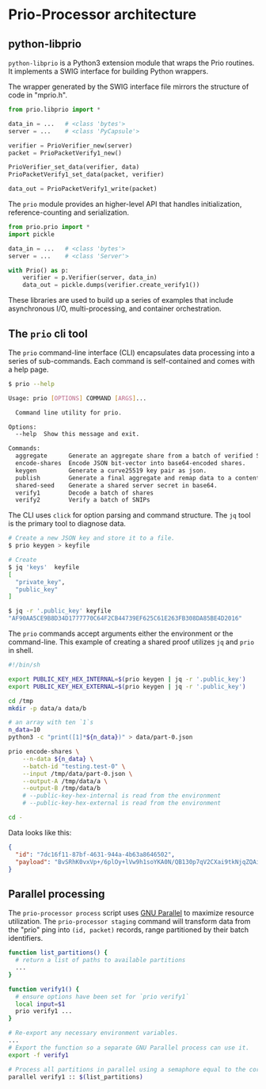 # Prio-Processor architecture

## python-libprio

`python-libprio` is a Python3 extension module that wraps the Prio routines. It
implements a SWIG interface for building Python wrappers.

The wrapper generated by the SWIG interface file mirrors the structure of code
in "mprio.h".

```python
from prio.libprio import *

data_in = ...   # <class 'bytes'>
server = ...    # <class 'PyCapsule'>

verifier = PrioVerifier_new(server)
packet = PrioPacketVerify1_new()

PrioVerifier_set_data(verifier, data)
PrioPacketVerify1_set_data(packet, verifier)

data_out = PrioPacketVerify1_write(packet)
```

The `prio` module provides an higher-level API that handles initialization,
reference-counting and serialization.

```python
from prio.prio import *
import pickle

data_in = ...   # <class 'bytes'>
server = ...    # <class 'Server'>

with Prio() as p:
    verifier = p.Verifier(server, data_in)
    data_out = pickle.dumps(verifier.create_verify1())
```

These libraries are used to build up a series of examples that include
asynchronous I/O, multi-processing, and container orchestration.

## The `prio` cli tool

The `prio` command-line interface (CLI) encapsulates data processing into a
series of sub-commands. Each command is self-contained and comes with a help
page.

```bash
$ prio --help

Usage: prio [OPTIONS] COMMAND [ARGS]...

  Command line utility for prio.

Options:
  --help  Show this message and exit.

Commands:
  aggregate      Generate an aggregate share from a batch of verified SNIPs
  encode-shares  Encode JSON bit-vector into base64-encoded shares.
  keygen         Generate a curve25519 key pair as json.
  publish        Generate a final aggregate and remap data to a content...
  shared-seed    Generate a shared server secret in base64.
  verify1        Decode a batch of shares
  verify2        Verify a batch of SNIPs
```

The CLI uses `click` for option parsing and command structure. The `jq` tool is
the primary tool to diagnose data.

```sh
# Create a new JSON key and store it to a file.
$ prio keygen > keyfile

# Create 
$ jq 'keys'  keyfile
[
  "private_key",
  "public_key"
]

$ jq -r '.public_key' keyfile
"AF90AA5CE9B8D34D1777770C64F2CB44739EF625C61E263FB308DA85BE4D2016"
```

The `prio` commands accept arguments either the environment or the command-line.
This example of creating a shared proof utilizes `jq` and `prio` in shell.

```sh
#!/bin/sh

export PUBLIC_KEY_HEX_INTERNAL=$(prio keygen | jq -r '.public_key')
export PUBLIC_KEY_HEX_EXTERNAL=$(prio keygen | jq -r '.public_key')

cd /tmp
mkdir -p data/a data/b

# an array with ten `1`s
n_data=10
python3 -c "print([1]*${n_data})" > data/part-0.json

prio encode-shares \
    --n-data ${n_data} \
    --batch-id "testing.test-0" \
    --input /tmp/data/part-0.json \
    --output-A /tmp/data/a \
    --output-B /tmp/data/b
    # --public-key-hex-internal is read from the environment
    # --public-key-hex-external is read from the environment

cd -
```

Data looks like this:

```json
{
  "id": "7dc16f11-87bf-4631-944a-4b63a8646502",
  "payload": "BvSRhK0vxVp+/6plOy+lVw9h1soYKA0N/QB130p7qV2CXai9tkNjqZQAihhm..."
}
```

## Parallel processing

The `prio-processor process` script uses [GNU
Parallel](https://www.gnu.org/software/parallel/) to maximize resource
utilization. The `prio-processor staging` command will transform data from the
"prio" ping into `(id, packet)` records, range partitioned by their batch
identifiers.

```bash
function list_partitions() {
  # return a list of paths to available partitions
  ...
}

function verify1() {
  # ensure options have been set for `prio verify1`
  local input=$1
  prio verify1 ...
}

# Re-export any necessary environment variables.
...
# Export the function so a separate GNU Parallel process can use it.
export -f verify1

# Process all partitions in parallel using a semaphore equal to the core count.
parallel verify1 :: $(list_partitions)
```